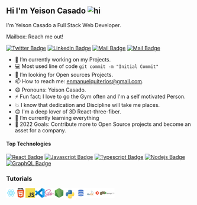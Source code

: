 ## Hi I'm Yeison Casado <img src="https://user-images.githubusercontent.com/1303154/88677602-1635ba80-d120-11ea-84d8-d263ba5fc3c0.gif" width="28px" alt="hi">

I'm Yeison Casado a Full Stack Web Developer.

Mailbox: Reach me out!

[![Twitter Badge](https://img.shields.io/badge/-@casado_yeison-1ca0f1?style=flat&labelColor=1ca0f1&logo=twitter&logoColor=white&link=https://twitter.com/YeisonCasado)](https://twitter.com/casado_yeison) [![Linkedin Badge](https://img.shields.io/badge/-YeisonCasado-0e76a8?style=flat&labelColor=0e76a8&logo=linkedin&logoColor=white)](www.linkedin.com/in/yeisoncasado-695/) [![Mail Badge](https://img.shields.io/badge/-@yeison_devr-e84393?style=flat&labelColor=e84393&logo=instagram&logoColor=white)](https://www.instagram.com/yeison_dev695/) [![Mail Badge](https://img.shields.io/badge/-YeisonCasado-c0392b?style=flat&labelColor=c0392b&logo=gmail&logoColor=white)](mailto:enmanuelquiterios@gmail.com)

<!-- TODO: Add last video link -->

- 🔭 I’m currently working on my Projects.
- :computer: Most used line of code `git commit -m "Initial Commit"`
- 🤔 I’m looking for Open sources Projects.
- 📫 How to reach me: enmanuelquiterios@gmail.com.
- 😄 Pronouns: Yeison Casado.
- ⚡ Fun fact: I love to go the Gym often and I'm a self motivated Person.
- 💥 I know that dedication and Discipline will take me places.
- 😊 I'm a deep lover of 3D React-three-fiber.
- 🌱 I’m currently learning everything
- 🥅 2022 Goals: Contribute more to Open Source projects and become an asset for a company.

#### Top Technologies

<!-- TODO: Make technologies links takes you to repositories -->

[![React Badge](https://img.shields.io/badge/-React-61DBFB?style=for-the-badge&labelColor=black&logo=react&logoColor=61DBFB)](#) [![Javascript Badge](https://img.shields.io/badge/-Javascript-F0DB4F?style=for-the-badge&labelColor=black&logo=javascript&logoColor=F0DB4F)](#) [![Typescript Badge](https://img.shields.io/badge/-Typescript-007acc?style=for-the-badge&labelColor=black&logo=typescript&logoColor=007acc)](#) [![Nodejs Badge](https://img.shields.io/badge/-Nodejs-3C873A?style=for-the-badge&labelColor=black&logo=node.js&logoColor=3C873A)](#) [![GraphQL Badge](https://img.shields.io/badge/-GraphQl-e535ab?style=for-the-badge&labelColor=black&logo=node.js&logoColor=e535ab)](#)

### Tutorials

<img align="left" alt="React" width="26px" src="https://raw.githubusercontent.com/github/explore/80688e429a7d4ef2fca1e82350fe8e3517d3494d/topics/react/react.png" />

<img align="left" alt="HTML5" width="26px" src="https://raw.githubusercontent.com/github/explore/80688e429a7d4ef2fca1e82350fe8e3517d3494d/topics/html/html.png" />

<img align="left" alt="JavaScript" width="26px" src="https://raw.githubusercontent.com/github/explore/80688e429a7d4ef2fca1e82350fe8e3517d3494d/topics/javascript/javascript.png" />

<img align="left" alt="Visual Studio Code" width="26px" src="https://raw.githubusercontent.com/github/explore/80688e429a7d4ef2fca1e82350fe8e3517d3494d/topics/visual-studio-code/visual-studio-code.png" />

<img align="left" alt="Sass" width="26px" src="https://raw.githubusercontent.com/github/explore/80688e429a7d4ef2fca1e82350fe8e3517d3494d/topics/sass/sass.png" />

<img align="left" alt="Node.js" width="26px" src="https://raw.githubusercontent.com/github/explore/80688e429a7d4ef2fca1e82350fe8e3517d3494d/topics/nodejs/nodejs.png" />

<img align="left" alt="Python" width="33px" src="https://raw.githubusercontent.com/github/explore/80688e429a7d4ef2fca1e82350fe8e3517d3494d/topics/python/python.png" />

<img align="left" alt="SQL" width="26px" src="https://raw.githubusercontent.com/github/explore/80688e429a7d4ef2fca1e82350fe8e3517d3494d/topics/sql/sql.png" />

<img align="left" alt="MySQL" width="26px" src="https://raw.githubusercontent.com/github/explore/80688e429a7d4ef2fca1e82350fe8e3517d3494d/topics/mysql/mysql.png" />

<img align="left" alt="Git" width="26px" src="https://raw.githubusercontent.com/github/explore/80688e429a7d4ef2fca1e82350fe8e3517d3494d/topics/git/git.png" />

<img align="left" alt="MongoDB" width="26px" src="https://raw.githubusercontent.com/github/explore/80688e429a7d4ef2fca1e82350fe8e3517d3494d/topics/mongodb/mongodb.png" />

<br />
<br />
